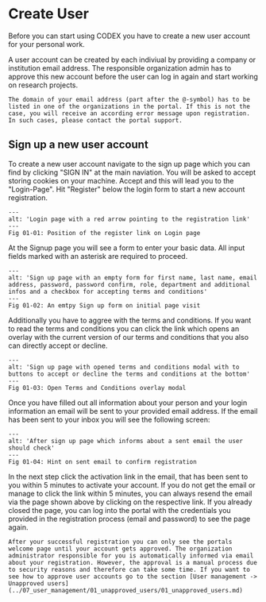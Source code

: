 # Create User

Before you can start using CODEX you have to create a new user account for your personal work.

A user account can be created by each indiviual by providing a company or institution email address. The responsible organization admin has to approve this new account before the user can log in again and start working on research projects.

```{important}
The domain of your email address (part after the @-symbol) has to be listed in one of the organizations in the portal. If this is not the case, you will receive an according error message upon registration. In such cases, please contact the portal support.
```

## Sign up a new user account

To create a new user account navigate to the sign up page which you can find by clicking "SIGN IN"
at the main naviation. You will be asked to accept storing cookies on your machine. Accept and this
will lead you to the "Login-Page". Hit "Register" below the login form to start a new account
registration.

```{figure} images/login_with_highlighted_register_link.png
---
alt: 'Login page with a red arrow pointing to the registration link'
---
Fig 01-01: Position of the register link on Login page
```

At the Signup page you will see a form to enter your basic data. All input fields marked with an
asterisk are required to proceed. 

```{figure} images/sign_up_form_empty.png
---
alt: 'Sign up page with an empty form for first name, last name, email address, password, password confirm, role, department and additional infos and a checkbox for accepting terms and conditions'
---
Fig 01-02: An emtpy Sign up form on initial page visit
```

Additionally you have to aggree with the terms and conditions. If you want to read the terms and
conditions you can click the link which opens an overlay with the current version of our terms
and conditions that you also can directly accept or decline.

```{figure} images/sign_up_with_open_modal.png
---
alt: 'Sign up page with opened terms and conditions modal with to buttons to accept or decline the terms and conditions at the bottom'
---
Fig 01-03: Open Terms and Conditions overlay modal
```

Once you have filled out all information about your person and your login information an email
will be sent to your provided email address. If the email has been sent to your inbox you will see
the following screen:

```{figure} images/sign_up_email_hint.png
---
alt: 'After sign up page which informs about a sent email the user should check'
---
Fig 01-04: Hint on sent email to confirm registration
```

In the next step click the activation link in the email, that has been sent to you within 5 minutes to activate your account. If you do not get the email or manage to click the link within 5 minutes, you can always resend the email via the page shown above by clicking on the respective link. If you already closed the page, you can log into the portal with the credentials you provided in the registration process (email and password) to see the page again.

```{important}
After your successful registration you can only see the portals welcome page until your account gets approved. The organization administrator responsible for you is automatically informed via email about your registration. However, the approval is a manual process due to security reasons and therefore can take some time. If you want to see how to approve user accounts go to the section [User management -> Unapproved users](../07_user_management/01_unapproved_users/01_unapproved_users.md)
```